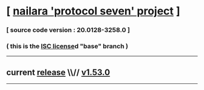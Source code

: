 
# [ [nailara 'protocol seven' project](http://src.nailara.net/) ]

### [ source code version : 20.0128-3258.0 ]

### ( this is the [ISC license](license)d "base" branch )
---
## current [release](https://github.com/anotherlink/nailara/releases) \\\\// [v1.53.0](https://github.com/anotherlink/nailara/releases/tag/v1.53.0)
---
